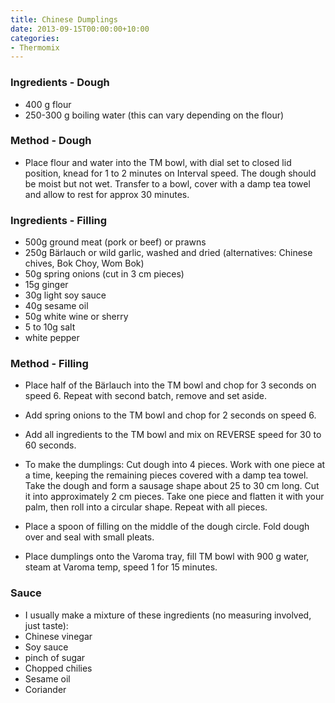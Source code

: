 ```yaml
---
title: Chinese Dumplings
date: 2013-09-15T00:00:00+10:00
categories:
- Thermomix
---
```









### Ingredients - Dough

* 400 g flour
* 250-300 g boiling water (this can vary depending on the flour)

### Method - Dough

* Place flour and water into the TM bowl, with dial set to closed lid position, knead for 1 to 2 minutes on Interval speed. The dough should be moist but not wet. Transfer to a bowl, cover with a damp tea towel and allow to rest for approx 30 minutes.

### Ingredients - Filling

* 500g ground meat (pork or beef) or prawns
* 250g Bärlauch or wild garlic, washed and dried (alternatives: Chinese chives, Bok Choy, Wom Bok)
* 50g spring onions (cut in 3 cm pieces)
* 15g ginger
* 30g light soy sauce
* 40g sesame oil
* 50g white wine or sherry
* 5 to 10g salt
* white pepper

### Method - Filling

* Place half of the Bärlauch into the TM bowl and chop for 3 seconds on speed 6. Repeat with second batch, remove and set aside. 
* Add spring onions to the TM bowl and chop for 2 seconds on speed 6. 
* Add all ingredients to the TM bowl and mix on REVERSE speed for 30 to 60 seconds.

* To make the dumplings: Cut dough into 4 pieces. Work with one piece at a time, keeping the remaining pieces covered with a damp tea towel. Take the dough and form a sausage shape about 25 to 30 cm long. Cut it into approximately 2 cm pieces. Take one piece and flatten it with your palm, then roll into a circular shape. Repeat with all pieces. 
* Place a spoon of filling on the middle of the dough circle. Fold dough over and seal with small pleats.
* Place dumplings onto the Varoma tray, fill TM bowl with 900 g water, steam at Varoma temp, speed 1 for 15 minutes.

### Sauce

* I usually make a mixture of these ingredients (no measuring involved, just taste):
* Chinese vinegar
* Soy sauce
* pinch of sugar
* Chopped chilies
* Sesame oil
* Coriander
